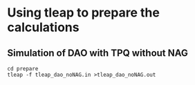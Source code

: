 # Using tleap to prepare the calculations

## Simulation of DAO with TPQ without NAG

```
cd prepare
tleap -f tleap_dao_noNAG.in >tleap_dao_noNAG.out
```